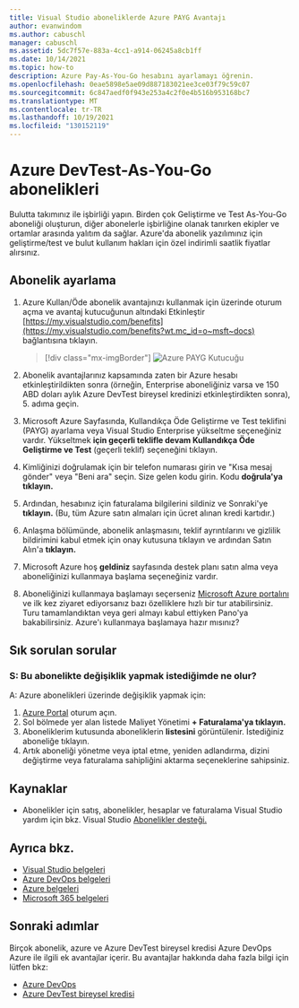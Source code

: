 ```yaml
---
title: Visual Studio aboneliklerde Azure PAYG Avantajı
author: evanwindom
ms.author: cabuschl
manager: cabuschl
ms.assetid: 5dc7f57e-883a-4cc1-a914-06245a8cb1ff
ms.date: 10/14/2021
ms.topic: how-to
description: Azure Pay-As-You-Go hesabını ayarlamayı öğrenin.
ms.openlocfilehash: 0eae5898e5ae09d887183021ee3ce03f79c59c07
ms.sourcegitcommit: 6c847aedf0f943e253a4c2f0e4b516b953168bc7
ms.translationtype: MT
ms.contentlocale: tr-TR
ms.lasthandoff: 10/19/2021
ms.locfileid: "130152119"
---
```

# <a name="azure-devtest-pay-as-you-go-subscriptions"></a>Azure DevTest-As-You-Go abonelikleri
Bulutta takımınız ile işbirliği yapın.  Birden çok Geliştirme ve Test As-You-Go aboneliği oluşturun, diğer abonelerle işbirliğine olanak tanırken ekipler ve ortamlar arasında yalıtım da sağlar.  Azure'da abonelik yazılımınız için geliştirme/test ve bulut kullanım hakları için özel indirimli saatlik fiyatlar alırsınız.

## <a name="set-up-a-subscription"></a>Abonelik ayarlama
1. Azure Kullan/Öde abonelik avantajınızı kullanmak için üzerinde oturum açma ve avantaj kutucuğunun altındaki Etkinleştir [https://my.visualstudio.com/benefits](https://my.visualstudio.com/benefits?wt.mc_id=o~msft~docs) bağlantısına tıklayın. 
   > [!div class="mx-imgBorder"]
   > ![Azure PAYG Kutucuğu](_img/vs-azure-payg/vs-azure-payg-tile.png "Çalışmaya başlamanız için DevTest As-You-Go abonelik kutucuğunun 'Etkinleştir'e tıklayın.")

2. Abonelik avantajlarınız kapsamında zaten bir Azure hesabı etkinleştirildikten sonra (örneğin, Enterprise aboneliğiniz varsa ve 150 ABD doları aylık Azure DevTest bireysel kredinizi etkinleştirdikten sonra), 5. adıma geçin.

3. Microsoft Azure Sayfasında, Kullandıkça Öde Geliştirme ve Test teklifini (PAYG) ayarlama veya Visual Studio Enterprise yükseltme seçeneğiniz vardır.  Yükseltmek **için geçerli teklifle devam Kullandıkça Öde Geliştirme ve Test** (geçerli teklif) seçeneğini tıklayın.

4. Kimliğinizi doğrulamak için bir telefon numarası girin ve "Kısa mesaj gönder" veya "Beni ara" seçin.  Size gelen kodu girin.  Kodu **doğrula'ya tıklayın.**

5. Ardından, hesabınız için faturalama bilgilerini sildiniz ve Sonraki'ye **tıklayın.**  (Bu, tüm Azure satın almaları için ücret alınan kredi kartıdır.)

6. Anlaşma bölümünde, abonelik anlaşmasını, teklif ayrıntılarını ve gizlilik bildirimini kabul etmek için onay kutusuna tıklayın ve ardından Satın Alın'a **tıklayın.**

7. Microsoft Azure hoş **geldiniz** sayfasında destek planı satın alma veya aboneliğinizi kullanmaya başlama seçeneğiniz vardır.

8. Aboneliğinizi kullanmaya başlamayı seçerseniz [Microsoft Azure portalını](https://portal.azure.com) ve ilk kez ziyaret ediyorsanız bazı özelliklere hızlı bir tur atabilirsiniz.  Turu tamamlandıktan veya geri almayı kabul ettiyken Pano'ya bakabilirsiniz.  Azure'ı kullanmaya başlamaya hazır mısınız?

## <a name="frequently-asked-questions"></a>Sık sorulan sorular
### <a name="q--what-if-i-want-to-make-changes-to-this-subscription"></a>S: Bu abonelikte değişiklik yapmak istediğimde ne olur?
A: Azure abonelikleri üzerinde değişiklik yapmak için:
1. [Azure Portal](https://portal.azure.com) oturum açın.
2. Sol bölmede yer alan listede Maliyet Yönetimi **+ Faturalama'ya tıklayın.**
3. Aboneliklerim kutusunda aboneliklerin **listesini** görüntülenir. İstediğiniz aboneliğe tıklayın.
4. Artık aboneliği yönetme veya iptal etme, yeniden adlandırma, dizini değiştirme veya faturalama sahipliğini aktarma seçeneklerine sahipsiniz.

## <a name="resources"></a>Kaynaklar
- Abonelikler için satış, abonelikler, hesaplar ve faturalama Visual Studio yardım için bkz. Visual Studio [Abonelikler desteği.](https://aka.ms/vssubscriberhelp)

## <a name="see-also"></a>Ayrıca bkz.
- [Visual Studio belgeleri](/visualstudio/)
- [Azure DevOps belgeleri](/azure/devops/)
- [Azure belgeleri](/azure/)
- [Microsoft 365 belgeleri](/microsoft-365/)

## <a name="next-steps"></a>Sonraki adımlar
Birçok abonelik, azure ve Azure DevTest bireysel kredisi Azure DevOps Azure ile ilgili ek avantajlar içerir.  Bu avantajlar hakkında daha fazla bilgi için lütfen bkz:
- [Azure DevOps](vs-azure-devops.md)
- [Azure DevTest bireysel kredisi](vs-azure.md)